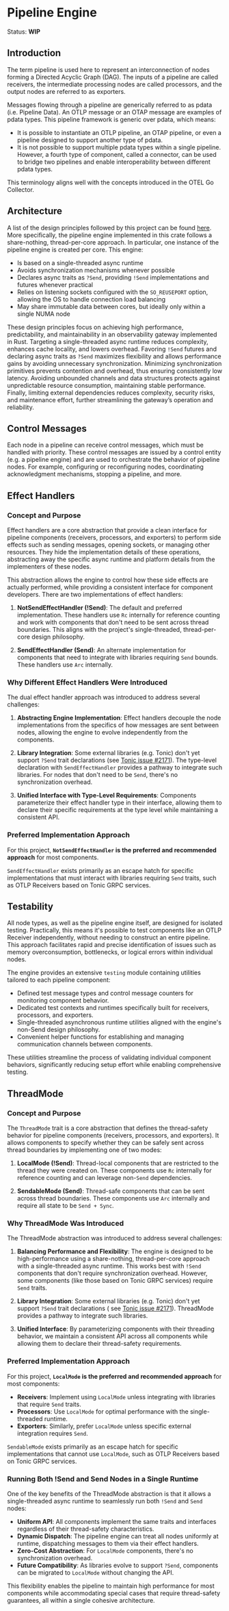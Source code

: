 # Pipeline Engine

Status: **WIP**

## Introduction

The term pipeline is used here to represent an interconnection of nodes forming
a Directed Acyclic Graph (DAG). The inputs of a pipeline are called receivers,
the intermediate processing nodes are called processors, and the output nodes
are referred to as exporters.

Messages flowing through a pipeline are generically referred to as pdata (i.e.
Pipeline Data). An OTLP message or an OTAP message are examples of pdata types.
This pipeline framework is generic over pdata, which means:

- It is possible to instantiate an OTLP pipeline, an OTAP pipeline, or even a
  pipeline designed to support another type of pdata.
- It is not possible to support multiple pdata types within a single pipeline.
  However, a fourth type of component, called a connector, can be used to bridge
  two pipelines and enable interoperability between different pdata types.

This terminology aligns well with the concepts introduced in the OTEL Go
Collector.

## Architecture

A list of the design principles followed by this project can be found
[here](../../docs/design-principles.md). More specifically, the pipeline engine
implemented in this crate follows a share-nothing, thread-per-core approach.
In particular, one instance of the pipeline engine is created per core. This
engine:

- Is based on a single-threaded async runtime
- Avoids synchronization mechanisms whenever possible
- Declares async traits as `?Send`, providing `!Send` implementations and
  futures whenever practical
- Relies on listening sockets configured with the `SO_REUSEPORT` option,
  allowing the OS to handle connection load balancing
- May share immutable data between cores, but ideally only within a single NUMA
  node

These design principles focus on achieving high performance, predictability, and
maintainability in an observability gateway implemented in Rust. Targeting a
single-threaded async runtime reduces complexity, enhances cache locality, and
lowers overhead. Favoring `!Send` futures and declaring async traits as `?Send`
maximizes flexibility and allows performance gains by avoiding unnecessary
synchronization. Minimizing synchronization primitives prevents contention and
overhead, thus ensuring consistently low latency. Avoiding unbounded channels
and data structures protects against unpredictable resource consumption,
maintaining stable performance. Finally, limiting external dependencies reduces
complexity, security risks, and maintenance effort, further streamlining the
gateway’s operation and reliability.

## Control Messages

Each node in a pipeline can receive control messages, which must be handled with
priority. These control messages are issued by a control entity (e.g. a pipeline
engine) and are used to orchestrate the behavior of pipeline nodes. For example,
configuring or reconfiguring nodes, coordinating acknowledgment mechanisms,
stopping a pipeline, and more.

## Effect Handlers

### Concept and Purpose

Effect handlers are a core abstraction that provide a clean interface for
pipeline components (receivers, processors, and exporters) to perform side
effects such as sending messages, opening sockets, or managing other resources.
They hide the implementation details of these operations, abstracting away the
specific async runtime and platform details from the implementers of these
nodes.

This abstraction allows the engine to control how these side effects are
actually performed, while providing a consistent interface for component
developers. There are two implementations of effect handlers:

1. **NotSendEffectHandler (!Send)**: The default and preferred implementation.
   These handlers use `Rc` internally for reference counting and work with
   components that don't need to be sent across thread boundaries. This aligns
   with the project's single-threaded, thread-per-core design philosophy.

2. **SendEffectHandler (Send)**: An alternate implementation for components that
   need to integrate with libraries requiring `Send` bounds. These handlers use
   `Arc` internally.

### Why Different Effect Handlers Were Introduced

The dual effect handler approach was introduced to address several challenges:

1. **Abstracting Engine Implementation**: Effect handlers decouple the node
   implementations from the specifics of how messages are sent between nodes,
   allowing the engine to evolve independently from the components.

2. **Library Integration**: Some external libraries (e.g. Tonic) don't yet
   support `?Send` trait declarations
   (see [Tonic issue #2171](https://github.com/hyperium/tonic/issues/2171)).
   The type-level declaration with `SendEffectHandler` provides a pathway to
   integrate such libraries. For nodes that don't need to be `Send`, there's no
   synchronization overhead.

3. **Unified Interface with Type-Level Requirements**: Components parameterize
   their effect handler type in their interface, allowing them to declare their
   specific requirements at the type level while maintaining a consistent API.

### Preferred Implementation Approach

For this project, **`NotSendEffectHandler` is the preferred and recommended
approach** for most components.

`SendEffectHandler` exists primarily as an escape hatch for specific
implementations that must interact with libraries requiring `Send` traits, such
as OTLP Receivers based on Tonic GRPC services.

## Testability

All node types, as well as the pipeline engine itself, are designed for isolated
testing. Practically, this means it's possible to test components like an OTLP
Receiver independently, without needing to construct an entire pipeline. This
approach facilitates rapid and precise identification of issues such as memory
overconsumption, bottlenecks, or logical errors within individual nodes.

The engine provides an extensive `testing` module containing utilities tailored
to each pipeline component:

- Defined test message types and control message counters for monitoring
  component behavior.
- Dedicated test contexts and runtimes specifically built for receivers,
  processors, and exporters.
- Single-threaded asynchronous runtime utilities aligned with the engine's
  non-Send design philosophy.
- Convenient helper functions for establishing and managing communication
  channels between components.

These utilities streamline the process of validating individual component
behaviors, significantly reducing setup effort while enabling comprehensive
testing.

## ThreadMode

### Concept and Purpose

The `ThreadMode` trait is a core abstraction that defines the thread-safety
behavior for pipeline components (receivers, processors, and exporters). It
allows components to specify whether they can be safely sent across thread
boundaries by implementing one of two modes:

1. **LocalMode (!Send)**: Thread-local components that are restricted to the
   thread they were created on. These components use `Rc` internally for
   reference counting and can leverage non-`Send` dependencies.

2. **SendableMode (Send)**: Thread-safe components that can be sent across
   thread boundaries. These components use `Arc` internally and require all
   state to be `Send + Sync`.

### Why ThreadMode Was Introduced

The ThreadMode abstraction was introduced to address several challenges:

1. **Balancing Performance and Flexibility**: The engine is designed to be
   high-performance using a share-nothing, thread-per-core approach with a
   single-threaded async runtime. This works best with `!Send` components that
   don't require synchronization overhead. However, some components (like those
   based on Tonic GRPC services) require `Send` traits.

2. **Library Integration**: Some external libraries (e.g. Tonic) don't yet
   support `?Send` trait declarations (
   see [Tonic issue #2171](https://github.com/hyperium/tonic/issues/2171)).
   ThreadMode provides a pathway to integrate such libraries.

3. **Unified Interface**: By parameterizing components with their threading
   behavior, we maintain a consistent API across all components while allowing
   them to declare their thread-safety requirements.

### Preferred Implementation Approach

For this project, **`LocalMode` is the preferred and recommended approach** for
most components:

- **Receivers**: Implement using `LocalMode` unless integrating with libraries
  that require `Send` traits.
- **Processors**: Use `LocalMode` for optimal performance with the
  single-threaded runtime.
- **Exporters**: Similarly, prefer `LocalMode` unless specific external
  integration requires `Send`.

`SendableMode` exists primarily as an escape hatch for specific implementations
that cannot use `LocalMode`, such as OTLP Receivers based on Tonic GRPC
services.

### Running Both !Send and Send Nodes in a Single Runtime

One of the key benefits of the ThreadMode abstraction is that it allows a
single-threaded async runtime to seamlessly run both `!Send` and `Send` nodes:

- **Uniform API**: All components implement the same traits and interfaces
  regardless of their thread-safety characteristics.
- **Dynamic Dispatch**: The pipeline engine can treat all nodes uniformly at
  runtime, dispatching messages to them via their effect handlers.
- **Zero-Cost Abstraction**: For `LocalMode` components, there's no
  synchronization overhead.
- **Future Compatibility**: As libraries evolve to support `?Send`, components
  can be migrated to `LocalMode` without changing the API.

This flexibility enables the pipeline to maintain high performance for most
components while accommodating special cases that require thread-safety
guarantees, all within a single cohesive architecture.
